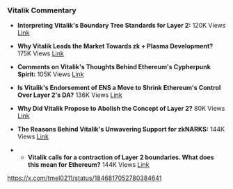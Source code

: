 ### Vitalik Commentary

- **Interpreting Vitalik's Boundary Tree Standards for Layer 2:** 120K Views   [Link](https://x.com/tmel0211/status/1719587614351913138)

- **Why Vitalik Leads the Market Towards zk + Plasma Development?** 175K Views   [Link](https://x.com/tmel0211/status/1724619640121495929)

- **Comments on Vitalik's Thoughts Behind Ethereum's Cypherpunk Spirit:** 105K Views  [Link](https://x.com/tmel0211/status/1740666090546684277)

- **Is Vitalik's Endorsement of ENS a Move to Shrink Ethereum's Control Over Layer 2's DA?** 136K Views   [Link](https://x.com/tmel0211/status/1742734316621418617)

- **Why Did Vitalik Propose to Abolish the Concept of Layer 2?** 80K Views   [Link](https://x.com/tmel0211/status/1747457520464261187)

- **The Reasons Behind Vitalik's Unwavering Support for zkNARKS:** 144K Views   [Link](https://x.com/tmel0211/status/1660528958113460224)

- - **Vitalik calls for a contraction of Layer 2 boundaries. What does this mean for Ethereum?** 144K Views   [Link]((https://x.com/tmel0211/status/1846817052780384641))





https://x.com/tmel0211/status/1846817052780384641
